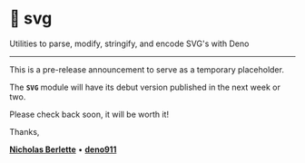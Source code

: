 # 🦖 svg

Utilities to parse, modify, stringify, and encode SVG's with Deno

---

This is a pre-release announcement to serve as a temporary placeholder.

The **`SVG`** module will have its debut version published in the next week or two. 

Please check back soon, it will be worth it!

Thanks,

[**Nicholas Berlette**](https://github.com/nberlette) • [**deno911**](https://github.com/deno911)
